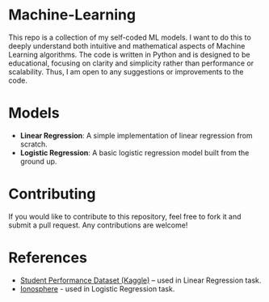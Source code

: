 # Machine-Learning
This repo is a collection of my self-coded ML models. I want to do this to deeply understand both intuitive and mathematical aspects of Machine Learning algorithms. The code is written in Python and is designed to be educational, focusing on clarity and simplicity rather than performance or scalability. 
Thus, I am open to any suggestions or improvements to the code.
# Models
- **Linear Regression**: A simple implementation of linear regression from scratch.
- **Logistic Regression**: A basic logistic regression model built from the ground up.
# Contributing
If you would like to contribute to this repository, feel free to fork it and submit a pull request. Any contributions are welcome!
# References
- [Student Performance Dataset (Kaggle)](https://www.kaggle.com/datasets/nikhil7280/student-performance-multiple-linear-regression) – used in Linear Regression task.
- [Ionosphere](https://archive.ics.uci.edu/dataset/52/ionosphere) - used in Logistic Regression task.
